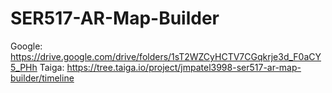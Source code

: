 # SER517-AR-Map-Builder

Google: https://drive.google.com/drive/folders/1sT2WZCyHCTV7CGqkrje3d_F0aCY5_PHh
Taiga: https://tree.taiga.io/project/jmpatel3998-ser517-ar-map-builder/timeline
